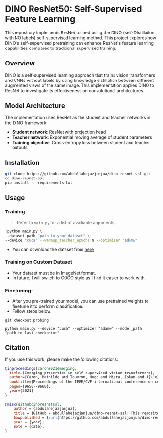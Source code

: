# DINO ResNet50: Self-Supervised Feature Learning

This repository implements ResNet trained using the DINO (self-DIstillation with NO labels) self-supervised learning method. This project explores how DINO's self-supervised pretraining can enhance ResNet's feature learning capabilities compared to traditional supervised training.

## Overview

DINO is a self-supervised learning approach that trains vision transformers and CNNs without labels by using knowledge distillation between different augmented views of the same image. This implementation applies DINO to ResNet to investigate its effectiveness on convolutional architectures.

## Model Architecture

The implementation uses ResNet as the student and teacher networks in the DINO framework:
- **Student network**: ResNet with projection head
- **Teacher network**: Exponential moving average of student parameters
- **Training objective**: Cross-entropy loss between student and teacher outputs

## Installation

```bash
git clone https://github.com/abdullahejazjanjua/dino-resnet-ssl.git
cd dino-resnet-ssl
pip install -r requirements.txt
```

## Usage

### Training
> Refer to `main.py` for a list of availiable arguments.
```bash
!python main.py \
--dataset_path "path_to_your_dataset" \
--device "cuda" --warmup_teacher_epochs 9 --optimizer "adamw" 
```
- You can download the dataset from [here](https://www.kaggle.com/datasets/akash2sharma/tiny-imagenet)

### Training on Custom Dataset
- Your dataset must be in ImageNet format.
- In future, I will switch to COCO style as I find it easier to work with.

### Finetuning:
- After you pre-trained your model, you can use pretrained weights to finetune it to perform classification.
- Follow steps below:
```
git checkout probing
```
```
python main.py --device "cuda" --optimizer "adamw" --model_path "path_to_last_checkpoint"
```

## Citation

If you use this work, please make the following citations:

```bibtex
@inproceedings{caron2021emerging,
  title={Emerging properties in self-supervised vision transformers},
  author={Caron, Mathilde and Touvron, Hugo and Misra, Ishan and J{\'e}gou, Herv{\'e} and Mairal, Julien and Bojanowski, Piotr and Joulin, Armand},
  booktitle={Proceedings of the IEEE/CVF international conference on computer vision},
  pages={9650--9660},
  year={2021}
}
```
```bibtex
@misc{githubdinoresnetssl,
	author = {abdulahejazjanjua},
	title = {GitHub - abdullahejazjanjua/dino-resnet-ssl: This repository contains pytorch implementation of DINO training ResNet models. --- github.com},
	howpublished = {\url{https://github.com/abdullahejazjanjua/dino-resnet-ssl/tree/develop}},
	year = {year},
	note = {date},
}
```
